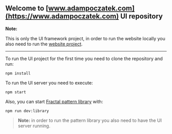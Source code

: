 
Welcome to [www.adampoczatek.com](https://www.adampoczatek.com) UI repository
---

**Note:** 

This is only the UI framework project, in order to run the website locally you also need to run the [website project](https://github.com/adampoczatek/adampoczatek.github.io). 

---

To run the UI project for the first time you need to clone the repository and run:

```
npm install
```

To run the UI server you need to execute:

```
npm start
```

Also, you can start [Fractal pattern library](https://fractal.build/) with:

```
npm run dev:library
```

> **Note:** in order to run the pattern library you also need to have the UI server running.